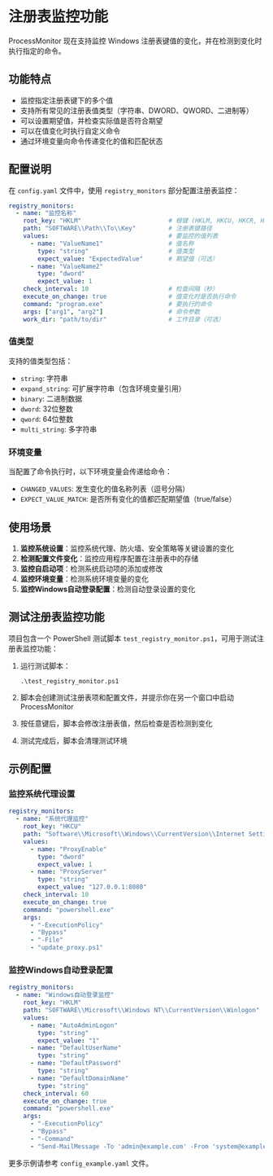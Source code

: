 # 注册表监控功能

ProcessMonitor 现在支持监控 Windows 注册表键值的变化，并在检测到变化时执行指定的命令。

## 功能特点

- 监控指定注册表键下的多个值
- 支持所有常见的注册表值类型（字符串、DWORD、QWORD、二进制等）
- 可以设置期望值，并检查实际值是否符合期望
- 可以在值变化时执行自定义命令
- 通过环境变量向命令传递变化的值和匹配状态

## 配置说明

在 `config.yaml` 文件中，使用 `registry_monitors` 部分配置注册表监控：

```yaml
registry_monitors:
  - name: "监控名称"
    root_key: "HKLM"                        # 根键 (HKLM, HKCU, HKCR, HKU, HKCC)
    path: "SOFTWARE\\Path\\To\\Key"         # 注册表键路径
    values:                                 # 要监控的值列表
      - name: "ValueName1"                  # 值名称
        type: "string"                      # 值类型
        expect_value: "ExpectedValue"       # 期望值（可选）
      - name: "ValueName2"
        type: "dword"
        expect_value: 1
    check_interval: 10                      # 检查间隔（秒）
    execute_on_change: true                 # 值变化时是否执行命令
    command: "program.exe"                  # 要执行的命令
    args: ["arg1", "arg2"]                  # 命令参数
    work_dir: "path/to/dir"                 # 工作目录（可选）
```

### 值类型

支持的值类型包括：
- `string`: 字符串
- `expand_string`: 可扩展字符串（包含环境变量引用）
- `binary`: 二进制数据
- `dword`: 32位整数
- `qword`: 64位整数
- `multi_string`: 多字符串

### 环境变量

当配置了命令执行时，以下环境变量会传递给命令：
- `CHANGED_VALUES`: 发生变化的值名称列表（逗号分隔）
- `EXPECT_VALUE_MATCH`: 是否所有变化的值都匹配期望值（true/false）

## 使用场景

1. **监控系统设置**：监控系统代理、防火墙、安全策略等关键设置的变化
2. **检测配置文件变化**：监控应用程序配置在注册表中的存储
3. **监控自启动项**：检测系统启动项的添加或修改
4. **监控环境变量**：检测系统环境变量的变化
5. **监控Windows自动登录配置**：检测自动登录设置的变化

## 测试注册表监控功能

项目包含一个 PowerShell 测试脚本 `test_registry_monitor.ps1`，可用于测试注册表监控功能：

1. 运行测试脚本：
   ```
   .\test_registry_monitor.ps1
   ```

2. 脚本会创建测试注册表项和配置文件，并提示你在另一个窗口中启动 ProcessMonitor

3. 按任意键后，脚本会修改注册表值，然后检查是否检测到变化

4. 测试完成后，脚本会清理测试环境

## 示例配置

### 监控系统代理设置

```yaml
registry_monitors:
  - name: "系统代理监控"
    root_key: "HKCU"
    path: "Software\\Microsoft\\Windows\\CurrentVersion\\Internet Settings"
    values:
      - name: "ProxyEnable"
        type: "dword"
        expect_value: 1
      - name: "ProxyServer"
        type: "string"
        expect_value: "127.0.0.1:8080"
    check_interval: 10
    execute_on_change: true
    command: "powershell.exe"
    args:
      - "-ExecutionPolicy"
      - "Bypass"
      - "-File"
      - "update_proxy.ps1"
```

### 监控Windows自动登录配置

```yaml
registry_monitors:
  - name: "Windows自动登录监控"
    root_key: "HKLM"
    path: "SOFTWARE\\Microsoft\\Windows NT\\CurrentVersion\\Winlogon"
    values:
      - name: "AutoAdminLogon"
        type: "string"
        expect_value: "1"
      - name: "DefaultUserName"
        type: "string"
      - name: "DefaultPassword"
        type: "string"
      - name: "DefaultDomainName"
        type: "string"
    check_interval: 60
    execute_on_change: true
    command: "powershell.exe"
    args:
      - "-ExecutionPolicy"
      - "Bypass"
      - "-Command"
      - "Send-MailMessage -To 'admin@example.com' -From 'system@example.com' -Subject 'Windows自动登录配置已更改' -Body ('检测到自动登录配置变更，变更的值: ' + $env:CHANGED_VALUES) -SmtpServer 'smtp.example.com'"
```

更多示例请参考 `config_example.yaml` 文件。